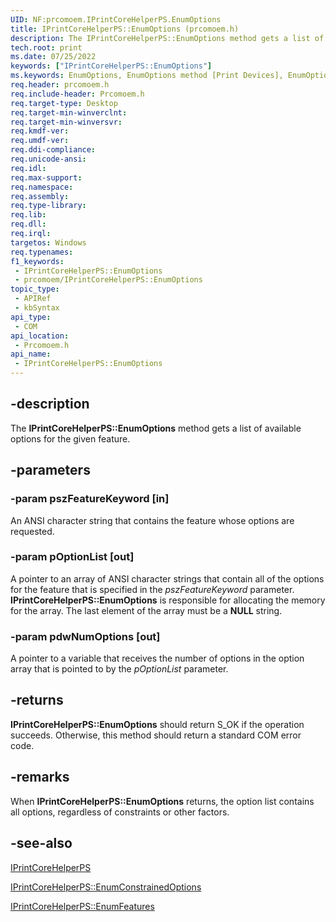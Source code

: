 ```yaml
---
UID: NF:prcomoem.IPrintCoreHelperPS.EnumOptions
title: IPrintCoreHelperPS::EnumOptions (prcomoem.h)
description: The IPrintCoreHelperPS::EnumOptions method gets a list of available options for the given feature.
tech.root: print
ms.date: 07/25/2022
keywords: ["IPrintCoreHelperPS::EnumOptions"]
ms.keywords: EnumOptions, EnumOptions method [Print Devices], EnumOptions method [Print Devices],IPrintCoreHelperPS interface, IPrintCoreHelperPS interface [Print Devices],EnumOptions method, IPrintCoreHelperPS.EnumOptions, IPrintCoreHelperPS::EnumOptions, prcomoem/IPrintCoreHelperPS::EnumOptions, print.iprintcorehelperps_enumoptions, print_unidrv-pscript_allplugins_89c5ea61-aedf-43c6-9a8b-020656476f35.xml
req.header: prcomoem.h
req.include-header: Prcomoem.h
req.target-type: Desktop
req.target-min-winverclnt: 
req.target-min-winversvr: 
req.kmdf-ver: 
req.umdf-ver: 
req.ddi-compliance: 
req.unicode-ansi: 
req.idl: 
req.max-support: 
req.namespace: 
req.assembly: 
req.type-library: 
req.lib: 
req.dll: 
req.irql: 
targetos: Windows
req.typenames: 
f1_keywords:
 - IPrintCoreHelperPS::EnumOptions
 - prcomoem/IPrintCoreHelperPS::EnumOptions
topic_type:
 - APIRef
 - kbSyntax
api_type:
 - COM
api_location:
 - Prcomoem.h
api_name:
 - IPrintCoreHelperPS::EnumOptions
---
```


## -description

The **IPrintCoreHelperPS::EnumOptions** method gets a list of available options for the given feature.

## -parameters

### -param pszFeatureKeyword [in]

An ANSI character string that contains the feature whose options are requested.

### -param pOptionList [out]

A pointer to an array of ANSI character strings that contain all of the options for the feature that is specified in the *pszFeatureKeyword* parameter. **IPrintCoreHelperPS::EnumOptions** is responsible for allocating the memory for the array. The last element of the array must be a **NULL** string.

### -param pdwNumOptions [out]

A pointer to a variable that receives the number of options in the option array that is pointed to by the *pOptionList* parameter.

## -returns

**IPrintCoreHelperPS::EnumOptions** should return S_OK if the operation succeeds. Otherwise, this method should return a standard COM error code.

## -remarks

When **IPrintCoreHelperPS::EnumOptions** returns, the option list contains all options, regardless of constraints or other factors.

## -see-also

[IPrintCoreHelperPS](./nn-prcomoem-iprintcorehelperps.md)

[IPrintCoreHelperPS::EnumConstrainedOptions](./nf-prcomoem-iprintcorehelperps-enumconstrainedoptions.md)

[IPrintCoreHelperPS::EnumFeatures](./nf-prcomoem-iprintcorehelperps-enumfeatures.md)